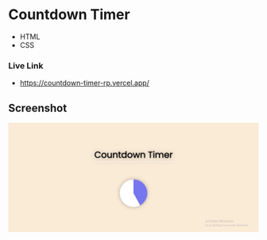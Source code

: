 # Countdown Timer

- HTML
- CSS

### Live Link

- https://countdown-timer-rp.vercel.app/





## Screenshot


![App Screenshot](https://github.com/Rahul-Bhutaiya/Countdown-Timer/blob/main/project-screenshot/countdown%20timer.png?raw=true)

